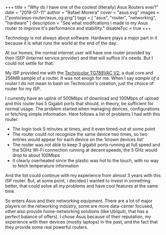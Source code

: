 +++
title = "Why do I have one of the coolest (literally) Asus Routers ever?"
date = "2019-07-11"
author = "Rafael Moreira"
cover = "asus.svg"
images = ["posts/asus-router/asus_og.png"]
tags = [ "asus", "router", "networking", "hardware" ]
description = "See what modifcations I made to my Asus router to improve it's performance and stabillity."
disableToc = true
+++

Technology is not always about software. Hardware plays a major part in it because it is what runs the world at the end of the day.

At our homes, the normal internet user will have one router provided by their ISEP (internet service provider) and that will suffice it's needs. But I could not settle for that.

My ISP provided me with the [Technicolor TG789VAC V2](https://openwrt.org/inbox/toh/technicolor/tg789vac_v2), a dual core and 256MB sample of a router. It was not enogh for me. When I say _sample of a router_ I do not mean to bash on Technicolor's creation, just the choice of router for my ISP.

I currently have an uplink of 500Mbps of download and 100Mbps of upload and this router has 5 Gigabit ports that should, in theory, be sufficient for normal usage. The problem started when managing devices, configurations or fetching simple information. Here follows a list of problems I had with this router:

- The login took 5 minutes at times, and it even timed-out at some point
- The router could not recognize the same device two times, so two entries would appear for each device on the 'known devices list'
- The router was not able to keep 3 gigabit ports running at full speed and the 5GHz Wi-Fi connection running at decent speeds, the 5 GHz would drop to about 100Mbps
- It clearly overheated since the plastic was hot to the touch, with no way to fetch temperature information

And the list could continue with my experience from almost 3 years with this ISP router. But, at some point, i decided I wanted to invest in something better, that could solve all my problems and have cool features at the same time.

So enters Asus and their networking equipment. There are a lot of major players on the networking industry, some are more data-center focused, other also provide home-networking solutions (like Ubiquiti, that has a perfect balance of offers). I chose Asus because of their reputation, my experience with their devices (mostly laptops) in the past, and the fact that they provide some real powerful routers.

